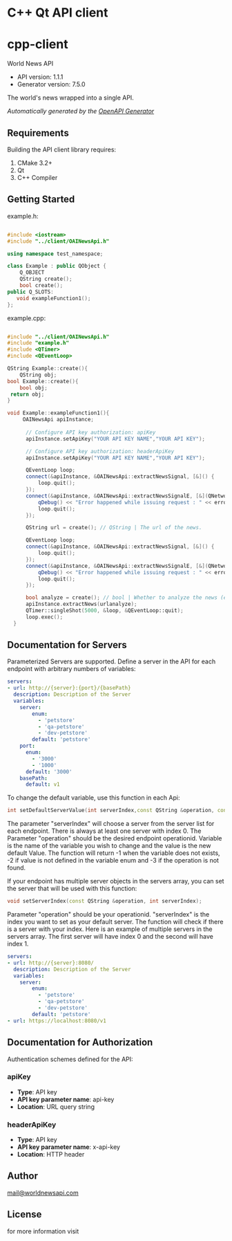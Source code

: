# C++ Qt API client

# cpp-client

World News API

- API version: 1.1.1
- Generator version: 7.5.0

The world's news wrapped into a single API.


*Automatically generated by the [OpenAPI Generator](https://openapi-generator.tech)*


## Requirements

Building the API client library requires:

1. CMake 3.2+
2. Qt
3. C++ Compiler

## Getting Started

example.h:
```c++

#include <iostream>
#include "../client/OAINewsApi.h"

using namespace test_namespace;

class Example : public QObject {
    Q_OBJECT
    QString create();
    bool create();
public Q_SLOTS:
   void exampleFunction1();
};

```

example.cpp:
```c++

#include "../client/OAINewsApi.h"
#include "example.h"
#include <QTimer>
#include <QEventLoop>

QString Example::create(){
    QString obj;
bool Example::create(){
    bool obj;
 return obj;
}

void Example::exampleFunction1(){
     OAINewsApi apiInstance;
     
      // Configure API key authorization: apiKey
      apiInstance.setApiKey("YOUR API KEY NAME","YOUR API KEY");

      // Configure API key authorization: headerApiKey
      apiInstance.setApiKey("YOUR API KEY NAME","YOUR API KEY");

      QEventLoop loop;
      connect(&apiInstance, &OAINewsApi::extractNewsSignal, [&]() {
          loop.quit();
      });
      connect(&apiInstance, &OAINewsApi::extractNewsSignalE, [&](QNetworkReply::NetworkError, QString error_str) {
          qDebug() << "Error happened while issuing request : " << error_str;
          loop.quit();
      });

      QString url = create(); // QString | The url of the news.

      QEventLoop loop;
      connect(&apiInstance, &OAINewsApi::extractNewsSignal, [&]() {
          loop.quit();
      });
      connect(&apiInstance, &OAINewsApi::extractNewsSignalE, [&](QNetworkReply::NetworkError, QString error_str) {
          qDebug() << "Error happened while issuing request : " << error_str;
          loop.quit();
      });

      bool analyze = create(); // bool | Whether to analyze the news (extract entities etc.)
      apiInstance.extractNews(urlanalyze);
      QTimer::singleShot(5000, &loop, &QEventLoop::quit);
      loop.exec();
  }

```

## Documentation for Servers

Parameterized Servers are supported. Define a server in the API for each endpoint with arbitrary numbers of variables:

```yaml
servers:
- url: http://{server}:{port}/{basePath}
  description: Description of the Server
  variables:
    server:
        enum:
          - 'petstore'
          - 'qa-petstore'
          - 'dev-petstore'
        default: 'petstore'
    port:
      enum:
        - '3000'
        - '1000'
      default: '3000'
    basePath:
      default: v1
```
To change the default variable, use this function in each Api:
```c++
int setDefaultServerValue(int serverIndex,const QString &operation, const QString &variable,const QString &val);
```
The parameter "serverIndex" will choose a server from the server list for each endpoint. There is always at least one server with index 0. The Parameter "operation" should be the desired endpoint operationid.
Variable is the name of the variable you wish to change and the value is the new default Value.
The function will return -1 when the variable does not exists, -2 if value is not defined in the variable enum and -3 if the operation is not found.

If your endpoint has multiple server objects in the servers array, you can set the server that will be used with this function:
```c++
void setServerIndex(const QString &operation, int serverIndex);
```
Parameter "operation" should be your operationid. "serverIndex" is the index you want to set as your default server. The function will check if there is a server with your index.
Here is an example of multiple servers in the servers array. The first server will have index 0 and the second will have index 1.
```yaml
servers:
- url: http://{server}:8080/
  description: Description of the Server
  variables:
    server:
        enum:
          - 'petstore'
          - 'qa-petstore'
          - 'dev-petstore'
        default: 'petstore'
- url: https://localhost:8080/v1
```

## Documentation for Authorization

Authentication schemes defined for the API:
### apiKey


- **Type**: API key
- **API key parameter name**: api-key
- **Location**: URL query string

### headerApiKey


- **Type**: API key
- **API key parameter name**: x-api-key
- **Location**: HTTP header


## Author

mail@worldnewsapi.com


## License

 for more information visit []()